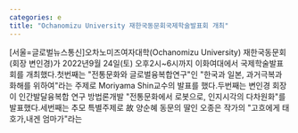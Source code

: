 ```yaml
---
categories: e
title: "Ochanomizu University 재한국동문회국제학술발표회 개최"
---
```

[서울=글로벌뉴스통신]오차노미즈여자대학(Ochanomizu University) 재한국동문회(회장 변인경)가 2022년9월 24일(토) 오후2시~6시까지 이화여대에서 국제학술발표회를 개최했다.첫번째는 "전통문화와 글로벌융복합연구"인 "한국과 일본, 과거극복과 화해를 위하여"라는 주제로 Moriyama Shin교수의 발표를 했다.두번째는 변인경 회장이 인간발달융복합 연구 방법론개발 "전통문화에서 로봇으로, 인지시각의 다차원화"를 발표했다.세번째는 추모 특별주제로 故 양순혜 동문의 딸인 오종은 작가의 "고흐에게 태호가,내겐 엄마가"라는